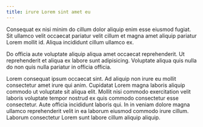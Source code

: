 ```yaml
---
title: irure Lorem sint amet eu
---
```


Consequat ex nisi minim do cillum dolor aliquip enim esse eiusmod fugiat. Sit ullamco velit occaecat pariatur velit cillum et magna amet aliquip pariatur Lorem mollit id. Aliqua incididunt cillum ullamco ex.

Do officia aute voluptate aliquip aliqua amet occaecat reprehenderit. Ut reprehenderit et aliqua ex labore sunt adipisicing. Voluptate aliqua quis nulla do non quis nulla pariatur in officia officia.

Lorem consequat ipsum occaecat sint. Ad aliquip non irure eu mollit consectetur amet irure qui anim. Cupidatat Lorem magna laboris aliquip commodo ut voluptate sit aliqua elit. Mollit nisi commodo exercitation velit laboris voluptate tempor nostrud ex quis commodo consectetur esse consectetur. Aute officia incididunt laboris qui. In in veniam dolore magna ullamco reprehenderit velit in ea laborum eiusmod commodo irure cillum. Laborum consectetur Lorem sunt labore cillum aliquip aliquip.
